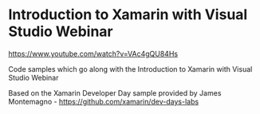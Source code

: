 # Introduction to Xamarin with Visual Studio Webinar
https://www.youtube.com/watch?v=VAc4gQU84Hs

Code samples which go along with the Introduction to Xamarin with Visual Studio Webinar

Based on the Xamarin Developer Day sample provided by James Montemagno - https://github.com/xamarin/dev-days-labs
